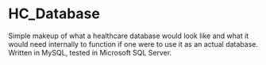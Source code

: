 # HC_Database
Simple makeup of what a healthcare database would look like and what it would need internally to function if one were to use it as an actual database. Written in MySQL, tested in Microsoft SQL Server. 
